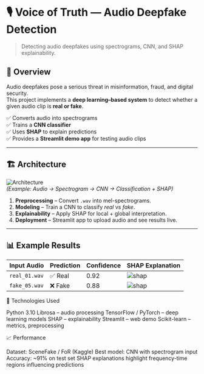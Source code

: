 
# 🎙️ Voice of Truth — Audio Deepfake Detection

> Detecting audio deepfakes using spectrograms, CNN, and SHAP explainability.


## 📌 Overview
Audio deepfakes pose a serious threat in misinformation, fraud, and digital security.  
This project implements a **deep learning–based system** to detect whether a given audio clip is **real or fake**.  

✅ Converts audio into spectrograms  
✅ Trains a **CNN classifier**  
✅ Uses **SHAP** to explain predictions  
✅ Provides a **Streamlit demo app** for testing audio clips  

---

## 🏗️ Architecture

![Architecture](assets/architecture.png)  
*(Example: Audio → Spectrogram → CNN → Classification + SHAP)*

1. **Preprocessing** – Convert `.wav` into mel-spectrograms.  
2. **Modeling** – Train a CNN to classify *real* vs *fake*.  
3. **Explainability** – Apply SHAP for local + global interpretation.  
4. **Deployment** – Streamlit app to upload audio and see results live.  

---

## 📊 Example Results

| Input Audio | Prediction | Confidence | SHAP Explanation |
|-------------|------------|------------|------------------|
| `real_01.wav` | ✅ Real | 0.92 | ![shap](assets/shap_real.png) |
| `fake_05.wav` | ❌ Fake | 0.88 | ![shap](assets/shap_fake.png) |

🔬 Technologies Used

Python 3.10
Librosa – audio processing
TensorFlow / PyTorch – deep learning models
SHAP – explainability
Streamlit – web demo
Scikit-learn – metrics, preprocessing

📈 Performance

Dataset: SceneFake / FoR (Kaggle)
Best model: CNN with spectrogram input
Accuracy: ~91% on test set
SHAP explanations highlight frequency-time regions influencing predictions


